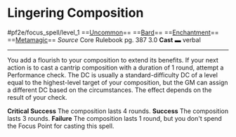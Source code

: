 # Lingering Composition
#pf2e/focus_spell/level_1
==[Uncommon](../../../../../TTRPGShare-Pathfinder-2E-Vault/rules/traits/uncommon.md)== ==[Bard](../../../../../TTRPGShare-Pathfinder-2E-Vault/rules/traits/bard.md)== ==[Enchantment](../../../../../TTRPGShare-Pathfinder-2E-Vault/rules/traits/enchantment.md)== ==[Metamagic](../../../../../TTRPGShare-Pathfinder-2E-Vault/rules/traits/metamagic.md)==
*Source* Core Rulebook pg. 387 3.0
**Cast** ▬ verbal

---
You add a flourish to your composition to extend its benefits. If your next action is to cast a cantrip composition with a duration of 1 round, attempt a Performance check. The DC is usually a standard-difficulty DC of a level equal to the highest-level target of your composition, but the GM can assign a different DC based on the circumstances. The effect depends on the result of your check.

**Critical Success** The composition lasts 4 rounds.
**Success** The composition lasts 3 rounds.
**Failure** The composition lasts 1 round, but you don't spend the Focus Point for casting this spell.